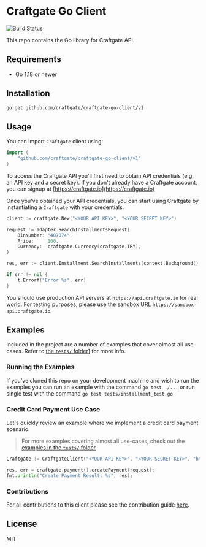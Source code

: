 # Craftgate Go Client

[![Build Status](https://github.com/craftgate/craftgate-go-client/workflows/Craftgate%20Go%20Client%20CI/badge.svg?branch=master)](https://github.com/craftgate/craftgate-go-client/actions)

This repo contains the Go library for Craftgate API.

## Requirements
- Go 1.18 or newer

## Installation

```sh
go get github.com/craftgate/craftgate-go-client/v1
```

## Usage
You can import `Craftgate` client using:

```go
import (
    "github.com/craftgate/craftgate-go-client/v1"
)
```

To access the Craftgate API you'll first need to obtain API credentials (e.g. an API key and a secret key). If you don't already have a Craftgate account, you can signup at [https://craftgate.io](https://craftgate.io)

Once you've obtained your API credentials, you can start using Craftgate by instantiating a `Craftgate` with your credentials.

```go
client := craftgate.New("<YOUR API KEY>", "<YOUR SECRET KEY>")

request := adapter.SearchInstallmentsRequest{
    BinNumber: "487074",
    Price:     100,
    Currency:  craftgate.Currency(craftgate.TRY),
}

res, err := client.Installment.SearchInstallments(context.Background(), request)

if err != nil {
    t.Errorf("Error %s", err)
}
```

You should use production API servers at `https://api.craftgate.io` for real world. For testing purposes, please use the sandbox URL `https://sandbox-api.craftgate.io`.

## Examples
Included in the project are a number of examples that cover almost all use-cases. Refer to [the `tests/` folder](./tests/)] for more info.

### Running the Examples
If you've cloned this repo on your development machine and wish to run the examples you can run an example with the command `go test ./...` or run single test with the command `go test tests/installment_test.go`

### Credit Card Payment Use Case
Let's quickly review an example where we implement a credit card payment scenario.

> For more examples covering almost all use-cases, check out the [examples in the `tests/` folder](./tests)

```go
Craftgate := CraftgateClient("<YOUR API KEY>", "<YOUR SECRET KEY>", "https://sandbox-api.craftgate.io");

res, err = craftgate.payment().createPayment(request);
fmt.println("Create Payment Result: %s", res);
```

### Contributions

For all contributions to this client please see the contribution guide [here](CONTRIBUTING.md).

## License
MIT
